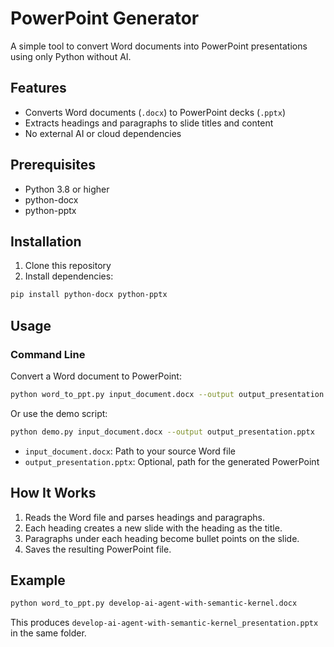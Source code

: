 # PowerPoint Generator 

A simple tool to convert Word documents into PowerPoint presentations using only Python without AI.

## Features

- Converts Word documents (`.docx`) to PowerPoint decks (`.pptx`)
- Extracts headings and paragraphs to slide titles and content
- No external AI or cloud dependencies

## Prerequisites

- Python 3.8 or higher
- python-docx
- python-pptx

## Installation

1. Clone this repository
2. Install dependencies:

```bash
pip install python-docx python-pptx
```

## Usage

### Command Line

Convert a Word document to PowerPoint:

```bash
python word_to_ppt.py input_document.docx --output output_presentation.pptx
```

Or use the demo script:

```bash
python demo.py input_document.docx --output output_presentation.pptx
```

- `input_document.docx`: Path to your source Word file
- `output_presentation.pptx`: Optional, path for the generated PowerPoint

## How It Works

1. Reads the Word file and parses headings and paragraphs.
2. Each heading creates a new slide with the heading as the title.
3. Paragraphs under each heading become bullet points on the slide.
4. Saves the resulting PowerPoint file.

## Example

```bash
python word_to_ppt.py develop-ai-agent-with-semantic-kernel.docx
```

This produces `develop-ai-agent-with-semantic-kernel_presentation.pptx` in the same folder.